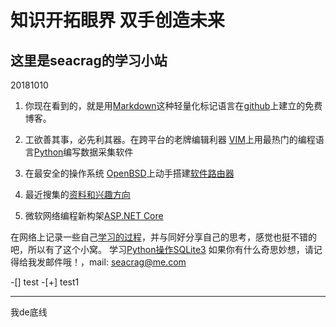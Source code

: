 # 知识开拓眼界 双手创造未来
## 这里是seacrag的学习小站



20181010

1. 你现在看到的，就是用[Markdown](/docs/Markdowndoc.md)这种轻量化标记语言在[github](/docs/githubdoc.md)上建立的免费博客。

2. 工欲善其事，必先利其器。在跨平台的老牌编辑利器 [VIM](/docs/VIMdoc.md)上用最热门的编程语言[Python](/docs/pythondoc.md)编写数据采集软件

3. 在最安全的操作系统 [OpenBSD](/docs/openbsddoc.md)上动手搭建[软件路由器](/docs/openwrt.md)

4. 最近搜集的[资料和兴趣方向](/docs/think.md)

5. 微软网络编程新构架[ASP.NET Core](https://docs.microsoft.com/zh-cn/aspnet/index?view=aspnetcore-2.1)


在网络上记录一些自己[学习的过程](/docs/remember.md)，并与同好分享自己的思考，感觉也挺不错的吧，所以有了这个小窝。
学习[Python操作SQLite3](/docs/20181026.md)
如果你有什么奇思妙想，请记得给我发邮件哦！，mail: <seacrag@me.com>

-[] test
-[+] test1

----

我de底线
